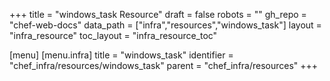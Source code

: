+++
title = "windows_task Resource"
draft = false
robots = ""
gh_repo = "chef-web-docs"
data_path = ["infra","resources","windows_task"]
layout = "infra_resource"
toc_layout = "infra_resource_toc"

[menu]
  [menu.infra]
    title = "windows_task"
    identifier = "chef_infra/resources/windows_task"
    parent = "chef_infra/resources"
+++

<!-- The contents of this page are automatically generated from the windows_task.yaml file in the data/infra/resources directory. -->
<!-- To suggest a change, edit the https://github.com/chef/chef/blob/main/lib/chef/resource/windows_task.rb file and submit a pull request to the https://github.com/chef/chef repository. -->
<!-- markdownlint-disable-file -->
